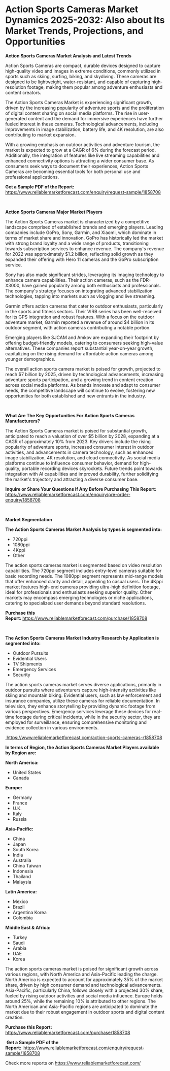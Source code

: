 <p><h1>Action Sports Cameras Market Dynamics 2025-2032: Also about Its Market Trends, Projections, and Opportunities</h1></p><p><strong>Action Sports Cameras Market Analysis and Latest Trends</strong></p>
<p><p>Action Sports Cameras are compact, durable devices designed to capture high-quality video and images in extreme conditions, commonly utilized in sports such as skiing, surfing, biking, and skydiving. These cameras are designed to be lightweight, water-resistant, and capable of capturing high-resolution footage, making them popular among adventure enthusiasts and content creators.</p><p>The Action Sports Cameras Market is experiencing significant growth, driven by the increasing popularity of adventure sports and the proliferation of digital content sharing on social media platforms. The rise in user-generated content and the demand for immersive experiences have further fueled interest in these cameras. Technological advancements, including improvements in image stabilization, battery life, and 4K resolution, are also contributing to market expansion.</p><p>With a growing emphasis on outdoor activities and adventure tourism, the market is expected to grow at a CAGR of 6% during the forecast period. Additionally, the integration of features like live streaming capabilities and enhanced connectivity options is attracting a wider consumer base. As consumers seek ways to document their experiences, Action Sports Cameras are becoming essential tools for both personal use and professional applications.</p></p>
<p><strong>Get a Sample PDF of the Report:&nbsp;</strong> <a href="https://www.reliablemarketforecast.com/enquiry/request-sample/1858708?utm_campaign=1167&utm_medium=2&utm_source=Github&utm_content=ia&utm_term=07022025&utm_id=action-sports-cameras">https://www.reliablemarketforecast.com/enquiry/request-sample/1858708</a></p>
<p>&nbsp;</p>
<p><strong>Action Sports Cameras Major Market Players</strong></p>
<p><p>The Action Sports Cameras market is characterized by a competitive landscape comprised of established brands and emerging players. Leading companies include GoPro, Sony, Garmin, and Xiaomi, which dominate in terms of market share and innovation. GoPro has historically led the market with strong brand loyalty and a wide range of products, transitioning towards subscription services to enhance revenue. The company's revenue for 2022 was approximately $1.2 billion, reflecting solid growth as they expanded their offering with Hero 11 cameras and the GoPro subscription service.</p><p>Sony has also made significant strides, leveraging its imaging technology to enhance camera capabilities. Their action cameras, such as the FDR-X3000, have gained popularity among both enthusiasts and professionals. The company's strategy focuses on integrating advanced stabilization technologies, tapping into markets such as vlogging and live streaming.</p><p>Garmin offers action cameras that cater to outdoor enthusiasts, particularly in the sports and fitness sectors. Their VIRB series has been well-received for its GPS integration and robust features. With a focus on the outdoor adventure market, Garmin reported a revenue of around $4 billion in its outdoor segment, with action cameras contributing a notable portion.</p><p>Emerging players like SJCAM and Amkov are expanding their footprint by offering budget-friendly models, catering to consumers seeking high-value alternatives. These companies report substantial year-on-year growth, capitalizing on the rising demand for affordable action cameras among younger demographics.</p><p>The overall action sports camera market is poised for growth, projected to reach $7 billion by 2025, driven by technological advancements, increasing adventure sports participation, and a growing trend in content creation across social media platforms. As brands innovate and adapt to consumer needs, the competitive landscape will continue to evolve, fostering new opportunities for both established and new entrants in the industry.</p></p>
<p>&nbsp;</p>
<p><strong>What Are The Key Opportunities For Action Sports Cameras Manufacturers?</strong></p>
<p><p>The Action Sports Cameras market is poised for substantial growth, anticipated to reach a valuation of over $5 billion by 2028, expanding at a CAGR of approximately 10% from 2023. Key drivers include the rising popularity of adventure sports, increased consumer interest in outdoor activities, and advancements in camera technology, such as enhanced image stabilization, 4K resolution, and cloud connectivity. As social media platforms continue to influence consumer behavior, demand for high-quality, portable recording devices skyrockets. Future trends point towards integration with AI capabilities and improved durability, further solidifying the market's trajectory and attracting a diverse consumer base.</p></p>
<p><strong>Inquire or Share Your Questions If Any Before Purchasing This Report:</strong> <a href="https://www.reliablemarketforecast.com/enquiry/pre-order-enquiry/1858708?utm_campaign=1167&utm_medium=2&utm_source=Github&utm_content=ia&utm_term=07022025&utm_id=action-sports-cameras">https://www.reliablemarketforecast.com/enquiry/pre-order-enquiry/1858708</a></p>
<p>&nbsp;</p>
<p><strong>Market Segmentation</strong></p>
<p><strong>The Action Sports Cameras Market Analysis by types is segmented into:</strong></p>
<p><ul><li>720ppi</li><li>1080ppi</li><li>4Kppi</li><li>Other</li></ul></p>
<p><p>The action sports cameras market is segmented based on video resolution capabilities. The 720ppi segment includes entry-level cameras suitable for basic recording needs. The 1080ppi segment represents mid-range models that offer enhanced clarity and detail, appealing to casual users. The 4Kppi market features high-end cameras providing ultra-high definition footage, ideal for professionals and enthusiasts seeking superior quality. Other markets may encompass emerging technologies or niche applications, catering to specialized user demands beyond standard resolutions.</p></p>
<p><strong>Purchase this Report:&nbsp;</strong><a href="https://www.reliablemarketforecast.com/purchase/1858708?utm_campaign=1167&utm_medium=2&utm_source=Github&utm_content=ia&utm_term=07022025&utm_id=action-sports-cameras">https://www.reliablemarketforecast.com/purchase/1858708</a></p>
<p>&nbsp;</p>
<p><strong>The Action Sports Cameras Market Industry Research by Application is segmented into:</strong></p>
<p><ul><li>Outdoor Pursuits</li><li>Evidential Users</li><li>TV Shipments</li><li>Emergency Services</li><li>Security</li></ul></p>
<p><p>The action sports cameras market serves diverse applications, primarily in outdoor pursuits where adventurers capture high-intensity activities like skiing and mountain biking. Evidential users, such as law enforcement and insurance companies, utilize these cameras for reliable documentation. In television, they enhance storytelling by providing dynamic footage from various perspectives. Emergency services leverage these devices for real-time footage during critical incidents, while in the security sector, they are employed for surveillance, ensuring comprehensive monitoring and evidence collection in various environments.</p></p>
<p><a href="https://www.reliablemarketforecast.com/action-sports-cameras-r1858708?utm_campaign=1167&utm_medium=2&utm_source=Github&utm_content=ia&utm_term=07022025&utm_id=action-sports-cameras">&nbsp;https://www.reliablemarketforecast.com/action-sports-cameras-r1858708</a></p>
<p><strong>In terms of Region, the Action Sports Cameras Market Players available by Region are:</strong></p>
<p>
    <p> <strong> North America: </strong>
        <ul>
            <li>United States</li>
            <li>Canada</li>
        </ul>
        </p> 
    <p> <strong> Europe: </strong>
        <ul>
            <li>Germany</li>
            <li>France</li>
            <li>U.K.</li>
            <li>Italy</li>
            <li>Russia</li>
        </ul>
        </p> 
    <p> <strong> Asia-Pacific: </strong>
        <ul>
            <li>China</li>
            <li>Japan</li>
            <li>South Korea</li>
            <li>India</li>
            <li>Australia</li>
            <li>China Taiwan</li>
            <li>Indonesia</li>
            <li>Thailand</li>
            <li>Malaysia</li>
        </ul>
        </p> 
    <p> <strong> Latin America: </strong>
        <ul>
            <li>Mexico</li>
            <li>Brazil</li>
            <li>Argentina Korea</li>
            <li>Colombia</li>
        </ul>
        </p> 
    <p> <strong> Middle East & Africa: </strong>
        <ul>
            <li>Turkey</li>
            <li>Saudi</li>
            <li>Arabia</li>
            <li>UAE</li>
            <li>Korea</li>
        </ul>
    </p>
    </p>
<p><p>The action sports cameras market is poised for significant growth across various regions, with North America and Asia-Pacific leading the charge. North America is expected to account for approximately 35% of the market share, driven by high consumer demand and technological advancements. Asia-Pacific, particularly China, follows closely with a projected 30% share, fueled by rising outdoor activities and social media influence. Europe holds around 25%, while the remaining 10% is attributed to other regions. The North American and Asia-Pacific regions are anticipated to dominate the market due to their robust engagement in outdoor sports and digital content creation.</p></p>
<p><strong>Purchase this Report: </strong><a href="https://www.reliablemarketforecast.com/purchase/1858708?utm_campaign=1167&utm_medium=2&utm_source=Github&utm_content=ia&utm_term=07022025&utm_id=action-sports-cameras">https://www.reliablemarketforecast.com/purchase/1858708</a></p>
<p>&nbsp;<strong>Get a Sample PDF of the Report:&nbsp;&nbsp;</strong><a href="https://www.reliablemarketforecast.com/enquiry/request-sample/1858708?utm_campaign=1167&utm_medium=2&utm_source=Github&utm_content=ia&utm_term=07022025&utm_id=action-sports-cameras">https://www.reliablemarketforecast.com/enquiry/request-sample/1858708</a></p>
<p><strong></strong></p>
<p>Check more reports on <a href="https://www.reliablemarketforecast.com/?utm_campaign=1167&utm_medium=2&utm_source=Github&utm_content=ia&utm_term=07022025&utm_id=action-sports-cameras">https://www.reliablemarketforecast.com/</a></p>